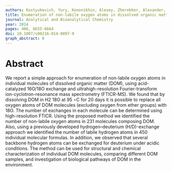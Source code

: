 ```yaml
---
authors: Kostyukevich, Yury, Kononikhin, Alexey, Zherebker, Alexander, Popov, Igor, Perminova, Irina, Nikolaev, Eugene
title: Enumeration of non-labile oxygen atoms in dissolved organic matter by use of 16O/18O exchange and Fourier transform ion-cyclotron resonance mass spectrometry
journal: Analytical and Bioanalytical Chemistry
year: 2014
pages: 406, 6655-6664
doi: 10.1007/s00216-014-8097-9
graph_abstract: 0
---
```


# Abstract 

 We report a simple approach for enumeration of non-labile oxygen atoms in individual molecules of dissolved organic matter (DOM), using acid-catalyzed 16O/18O exchange and ultrahigh-resolution Fourier-transform ion-cyclotron-resonance mass spectrometry (FTICR-MS). We found that by dissolving DOM in H2 18O at 95 $\circ$C for 20 days it is possible to replace all oxygen atoms of DOM molecules (excluding oxygen from ether groups) with 18O. The number of exchanges in each molecule can be determined using high-resolution FTICR. Using the proposed method we identified the number of non-labile oxygen atoms in 231 molecules composing DOM. Also, using a previously developed hydrogen–deuterium (H/D)-exchange approach we identified the number of labile hydrogen atoms in 450 individual molecular formulas. In addition, we observed that several backbone hydrogen atoms can be exchanged for deuterium under acidic conditions. The method can be used for structural and chemical characterization of individual DOM molecules, comparing different DOM samples, and investigation of biological pathways of DOM in the environment.